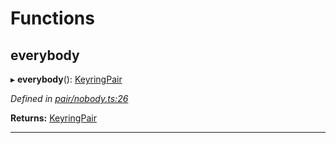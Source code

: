 

# Functions

<a id="everybody"></a>

##  everybody

▸ **everybody**(): [KeyringPair](../interfaces/_types_.keyringpair.md)

*Defined in [pair/nobody.ts:26](https://github.com/polkadot-js/common/blob/1e561a4/packages/keyring/src/pair/nobody.ts#L26)*

**Returns:** [KeyringPair](../interfaces/_types_.keyringpair.md)

___

